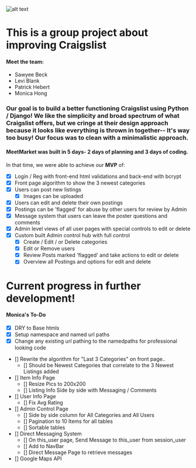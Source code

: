 ![alt text](https://m0m0-d3v.github.io/img/meetmarketprezi.png "meetmarketprezi")

# This is a group project about improving Craigslist

#### Meet the team:
- Sawyee Beck
- Levi Blank
- Patrick Hebert
- Monica Hong

### Our goal is to build a better functioning Craigslist using Python / Django! We like the simplicity and broad spectrum of what Craigslist offers, but we cringe at their design approach because it looks like everything is thrown in together-- It's way too busy! Our focus was to clean with a minimalistic approach.

#### MeetMarket was built in 5 days- 2 days of planning and 3 days of coding.
In that time, we were able to achieve our **MVP** of:
* [x] Login / Reg with front-end html validations and back-end with bcrypt
* [x] Front page algorithm to show the 3 newest categories
* [x] Users can post new listings
  * [x] Images can be uploaded 
* [x] Users can edit and delete their own postings
* [x] Postings can be 'flagged' for abuse by other users for review by Admin
* [x] Message system that users can leave the poster questions and comments
* [x] Admin level views of all user pages with special controls to edit or delete
* [x] Custom built Admin control hub with full control
  * [x] Create / Edit / or Delete categories
  * [x] Edit or Remove users
  * [x] Review Posts marked 'flagged' and take actions to edit or delete
  * [x] Overview all Postings and options for edit and delete

# Current progress in further development!
#### Monica's To-Do
- [x] DRY to Base htmls
- [x] Setup namespace and named url paths
- [x] Change any existing url pathing to the namedpaths for professional looking code
- [] Rewrite the algorithm for "Last 3 Categories" on front page..
  - [] Should be Newest Categories that correlate to the 3 Newest Listings added
- [] Item Info Page
  - [] Resize Pics to 200x200
  - [] Listing Info Side by side with Messaging / Comments
- [] User Info Page
  - [] Fix Avg Rating
- [] Admin Control Page
  - [] Side by side column for All Categories and All Users
  - [] Pagination to 10 Items for all tables
  - [] Sortable tables
- [] Direct Messaging System
  - [] On this_user page, Send Message to this_user from session_user
  - [] Add to NavBar
  - [] Direct Message Page to retrieve messages
- [] Google Maps API
